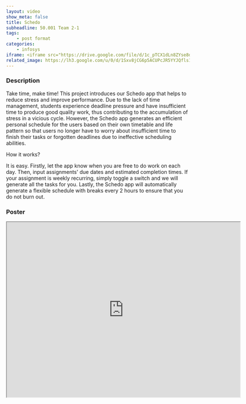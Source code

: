 ```yaml
---
layout: video
show_meta: false
title: Schedo
subheadline: 50.001 Team 2-1
tags:
    - post format
categories:
    - infosys
iframe: <iframe src="https://drive.google.com/file/d/1c_pTCX1dLn8ZYse8dMDu5CK5JcJLOpIu/preview" width="320" height="240"></iframe>
related_image: https://lh3.google.com/u/0/d/1Sxv8jCG6p5ACUPcJR5YYJQfls1fCsYm8=w300-h300-p-k-nu-iv1
---
```


### Description

Take time, make time! This project introduces our Schedo app that helps to reduce stress and improve performance. Due to the lack of time management, students experience deadline pressure and have insufficient time to produce good quality work, thus contributing to the accumulation of stress in a vicious cycle. However, the Schedo app generates an efficient personal schedule for the users based on their own timetable and life pattern so that users no longer have to worry about insufficient time to finish their tasks or forgotten deadlines due to ineffective scheduling abilities.

How it works?

It is easy. Firstly, let the app know when you are free to do work on each day. Then, input assignments' due dates and estimated completion times. If your assignment is weekly recurring, simply toggle a switch and we will generate all the tasks for you. Lastly, the Schedo app will automatically generate a flexible schedule with breaks every 2 hours to ensure that you do not burn out.

### Poster

<iframe src="https://drive.google.com/file/d/1Sxv8jCG6p5ACUPcJR5YYJQfls1fCsYm8/preview" width="640" height="480"></iframe>
